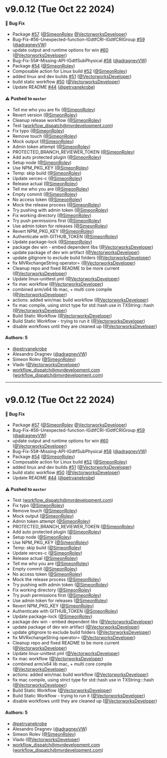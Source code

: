 # v9.0.12 (Tue Oct 22 2024)

#### 🐛 Bug Fix

- Package [#57](https://github.com/mvrdevelopment/libMVRgdtf/pull/57) ([@SimeonRolev](https://github.com/SimeonRolev) [@VectorworksDeveloper](https://github.com/VectorworksDeveloper))
- Bug-Fix-#56-Unexpected-function-IGdtfCRI-IGdtfCRIGroup [#59](https://github.com/mvrdevelopment/libMVRgdtf/pull/59) ([@adragnevVW](https://github.com/adragnevVW))
- update output and runtime options for win [#60](https://github.com/mvrdevelopment/libMVRgdtf/pull/60) ([@VectorworksDeveloper](https://github.com/VectorworksDeveloper))
- Bug-Fix-55#-Missing-API-IGdtfSubPhysical [#58](https://github.com/mvrdevelopment/libMVRgdtf/pull/58) ([@adragnevVW](https://github.com/adragnevVW))
- Package [#54](https://github.com/mvrdevelopment/libMVRgdtf/pull/54) ([@SimeonRolev](https://github.com/SimeonRolev))
- Composable action for Linux build [#52](https://github.com/mvrdevelopment/libMVRgdtf/pull/52) ([@SimeonRolev](https://github.com/SimeonRolev))
- added linux and dev builds [#51](https://github.com/mvrdevelopment/libMVRgdtf/pull/51) ([@VectorworksDeveloper](https://github.com/VectorworksDeveloper))
- build static workflow [#50](https://github.com/mvrdevelopment/libMVRgdtf/pull/50) ([@VectorworksDeveloper](https://github.com/VectorworksDeveloper))
- Update README [#44](https://github.com/mvrdevelopment/libMVRgdtf/pull/44) ([@petrvanekrobe](https://github.com/petrvanekrobe))

#### ⚠️ Pushed to `master`

- Tell me who you are fix ([@SimeonRolev](https://github.com/SimeonRolev))
- Revert version ([@SimeonRolev](https://github.com/SimeonRolev))
- Cleanup release workflow ([@SimeonRolev](https://github.com/SimeonRolev))
- Test (workflow_dispatch@mvrdevelopment.com)
- Fix typo ([@SimeonRolev](https://github.com/SimeonRolev))
- Remove touch ([@SimeonRolev](https://github.com/SimeonRolev))
- Mock output ([@SimeonRolev](https://github.com/SimeonRolev))
- Admin token attempt ([@SimeonRolev](https://github.com/SimeonRolev))
- PROTECTED_BRANCH_REVIEWER_TOKEN ([@SimeonRolev](https://github.com/SimeonRolev))
- Add auto protected plugin ([@SimeonRolev](https://github.com/SimeonRolev))
- Setup node ([@SimeonRolev](https://github.com/SimeonRolev))
- Use NPM_PKG_KEY ([@SimeonRolev](https://github.com/SimeonRolev))
- Temp: skip build ([@SimeonRolev](https://github.com/SimeonRolev))
- Update xerces-c ([@SimeonRolev](https://github.com/SimeonRolev))
- Release actual ([@SimeonRolev](https://github.com/SimeonRolev))
- Tell me who you are ([@SimeonRolev](https://github.com/SimeonRolev))
- Empty commit ([@SimeonRolev](https://github.com/SimeonRolev))
- No access token ([@SimeonRolev](https://github.com/SimeonRolev))
- Mock the release process ([@SimeonRolev](https://github.com/SimeonRolev))
- Try pushing with admin token ([@SimeonRolev](https://github.com/SimeonRolev))
- Fix working directory ([@SimeonRolev](https://github.com/SimeonRolev))
- Try push permissions first ([@SimeonRolev](https://github.com/SimeonRolev))
- Use admin token for releases ([@SimeonRolev](https://github.com/SimeonRolev))
- Revert NPM_PKG_KEY ([@SimeonRolev](https://github.com/SimeonRolev))
- Authenticate with GITHUB_TOKEN ([@SimeonRolev](https://github.com/SimeonRolev))
- Update package-lock ([@SimeonRolev](https://github.com/SimeonRolev))
- package dev win - embed dependent libs ([@VectorworksDeveloper](https://github.com/VectorworksDeveloper))
- update package of dev win artifact ([@VectorworksDeveloper](https://github.com/VectorworksDeveloper))
- update gitignore to exclude build folders ([@VectorworksDeveloper](https://github.com/VectorworksDeveloper))
- fix MVRxchangeString operator= ([@VectorworksDeveloper](https://github.com/VectorworksDeveloper))
- Cleanup repo and fixed README to be more current ([@VectorworksDeveloper](https://github.com/VectorworksDeveloper))
- Update linux-unittest.yml ([@VectorworksDeveloper](https://github.com/VectorworksDeveloper))
- fix mac workflow ([@VectorworksDeveloper](https://github.com/VectorworksDeveloper))
- combined arm/x64 lib mac, + multi core compile ([@VectorworksDeveloper](https://github.com/VectorworksDeveloper))
- actions: added win/mac build workflow ([@VectorworksDeveloper](https://github.com/VectorworksDeveloper))
- fix mac compile, using strict type for std::hash use in TXString:::hash ([@VectorworksDeveloper](https://github.com/VectorworksDeveloper))
- Build Static Workflow ([@VectorworksDeveloper](https://github.com/VectorworksDeveloper))
- Build Static Workflow - trying to run it ([@VectorworksDeveloper](https://github.com/VectorworksDeveloper))
- disable workflows until they are cleaned up ([@VectorworksDeveloper](https://github.com/VectorworksDeveloper))

#### Authors: 5

- [@petrvanekrobe](https://github.com/petrvanekrobe)
- Alesandro Dragnev ([@adragnevVW](https://github.com/adragnevVW))
- Simeon Rolev ([@SimeonRolev](https://github.com/SimeonRolev))
- Vlado ([@VectorworksDeveloper](https://github.com/VectorworksDeveloper))
- workflow_dispatch@mvrdevelopment.com (workflow_dispatch@mvrdevelopment.com)

---

# v9.0.12 (Tue Oct 22 2024)

#### 🐛 Bug Fix

- Package [#57](https://github.com/mvrdevelopment/libMVRgdtf/pull/57) ([@SimeonRolev](https://github.com/SimeonRolev) [@VectorworksDeveloper](https://github.com/VectorworksDeveloper))
- Bug-Fix-#56-Unexpected-function-IGdtfCRI-IGdtfCRIGroup [#59](https://github.com/mvrdevelopment/libMVRgdtf/pull/59) ([@adragnevVW](https://github.com/adragnevVW))
- update output and runtime options for win [#60](https://github.com/mvrdevelopment/libMVRgdtf/pull/60) ([@VectorworksDeveloper](https://github.com/VectorworksDeveloper))
- Bug-Fix-55#-Missing-API-IGdtfSubPhysical [#58](https://github.com/mvrdevelopment/libMVRgdtf/pull/58) ([@adragnevVW](https://github.com/adragnevVW))
- Package [#54](https://github.com/mvrdevelopment/libMVRgdtf/pull/54) ([@SimeonRolev](https://github.com/SimeonRolev))
- Composable action for Linux build [#52](https://github.com/mvrdevelopment/libMVRgdtf/pull/52) ([@SimeonRolev](https://github.com/SimeonRolev))
- added linux and dev builds [#51](https://github.com/mvrdevelopment/libMVRgdtf/pull/51) ([@VectorworksDeveloper](https://github.com/VectorworksDeveloper))
- build static workflow [#50](https://github.com/mvrdevelopment/libMVRgdtf/pull/50) ([@VectorworksDeveloper](https://github.com/VectorworksDeveloper))
- Update README [#44](https://github.com/mvrdevelopment/libMVRgdtf/pull/44) ([@petrvanekrobe](https://github.com/petrvanekrobe))

#### ⚠️ Pushed to `master`

- Test (workflow_dispatch@mvrdevelopment.com)
- Fix typo ([@SimeonRolev](https://github.com/SimeonRolev))
- Remove touch ([@SimeonRolev](https://github.com/SimeonRolev))
- Mock output ([@SimeonRolev](https://github.com/SimeonRolev))
- Admin token attempt ([@SimeonRolev](https://github.com/SimeonRolev))
- PROTECTED_BRANCH_REVIEWER_TOKEN ([@SimeonRolev](https://github.com/SimeonRolev))
- Add auto protected plugin ([@SimeonRolev](https://github.com/SimeonRolev))
- Setup node ([@SimeonRolev](https://github.com/SimeonRolev))
- Use NPM_PKG_KEY ([@SimeonRolev](https://github.com/SimeonRolev))
- Temp: skip build ([@SimeonRolev](https://github.com/SimeonRolev))
- Update xerces-c ([@SimeonRolev](https://github.com/SimeonRolev))
- Release actual ([@SimeonRolev](https://github.com/SimeonRolev))
- Tell me who you are ([@SimeonRolev](https://github.com/SimeonRolev))
- Empty commit ([@SimeonRolev](https://github.com/SimeonRolev))
- No access token ([@SimeonRolev](https://github.com/SimeonRolev))
- Mock the release process ([@SimeonRolev](https://github.com/SimeonRolev))
- Try pushing with admin token ([@SimeonRolev](https://github.com/SimeonRolev))
- Fix working directory ([@SimeonRolev](https://github.com/SimeonRolev))
- Try push permissions first ([@SimeonRolev](https://github.com/SimeonRolev))
- Use admin token for releases ([@SimeonRolev](https://github.com/SimeonRolev))
- Revert NPM_PKG_KEY ([@SimeonRolev](https://github.com/SimeonRolev))
- Authenticate with GITHUB_TOKEN ([@SimeonRolev](https://github.com/SimeonRolev))
- Update package-lock ([@SimeonRolev](https://github.com/SimeonRolev))
- package dev win - embed dependent libs ([@VectorworksDeveloper](https://github.com/VectorworksDeveloper))
- update package of dev win artifact ([@VectorworksDeveloper](https://github.com/VectorworksDeveloper))
- update gitignore to exclude build folders ([@VectorworksDeveloper](https://github.com/VectorworksDeveloper))
- fix MVRxchangeString operator= ([@VectorworksDeveloper](https://github.com/VectorworksDeveloper))
- Cleanup repo and fixed README to be more current ([@VectorworksDeveloper](https://github.com/VectorworksDeveloper))
- Update linux-unittest.yml ([@VectorworksDeveloper](https://github.com/VectorworksDeveloper))
- fix mac workflow ([@VectorworksDeveloper](https://github.com/VectorworksDeveloper))
- combined arm/x64 lib mac, + multi core compile ([@VectorworksDeveloper](https://github.com/VectorworksDeveloper))
- actions: added win/mac build workflow ([@VectorworksDeveloper](https://github.com/VectorworksDeveloper))
- fix mac compile, using strict type for std::hash use in TXString:::hash ([@VectorworksDeveloper](https://github.com/VectorworksDeveloper))
- Build Static Workflow ([@VectorworksDeveloper](https://github.com/VectorworksDeveloper))
- Build Static Workflow - trying to run it ([@VectorworksDeveloper](https://github.com/VectorworksDeveloper))
- disable workflows until they are cleaned up ([@VectorworksDeveloper](https://github.com/VectorworksDeveloper))

#### Authors: 5

- [@petrvanekrobe](https://github.com/petrvanekrobe)
- Alesandro Dragnev ([@adragnevVW](https://github.com/adragnevVW))
- Simeon Rolev ([@SimeonRolev](https://github.com/SimeonRolev))
- Vlado ([@VectorworksDeveloper](https://github.com/VectorworksDeveloper))
- workflow_dispatch@mvrdevelopment.com (workflow_dispatch@mvrdevelopment.com)
